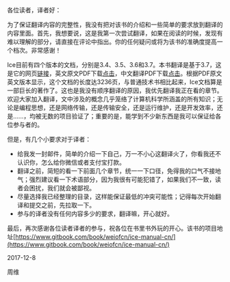 各位读者，译者好：

为了保证翻译内容的完整性，我没有把对该书的介绍和一些简单的要求放到翻译的内容里面。首先，我想要说，这是我第一次尝试翻译，如果在阅读的时候，发现有难以理解的部分，请直接在评论中指出。你的任何疑问或将为该书的准确度提高一个档次。非常感谢！

Ice目前有四个版本的文档，分别是3.4、3.5、3.6和3.7。本书翻译是基于3.7，这是它的网页[链接](https://doc.zeroc.com/display/Ice37/)，英文原文PDF下载[点击](https://zeroc.com/download/Ice/3.7/Ice-3.7.0.pdf)，中文翻译PDF下载[点击](https://www.gitbook.com/download/pdf/book/weiofcn/ice-manual-cn)。根据PDF原文英文版本显示，这个文档的长度达3236页，与普通技术书相比起来，Ice文档算是一部巨长的著作了。这也是我没有顺序翻译的原因，我优先翻译我正在看的章节。欢迎大家加入翻译，文中涉及的概念几乎笼络了计算机科学所涵盖的所有知识；无论是编程思想，还是网络传输，还是传输安全，还是运行维护，还是开发效率，还是......，均被无数的项目验证了；重要的是，能学到不少新东西是我可以保证给各位参与者的。

但是，有几个小要求对于译者：

- 给我发一封邮件，简单的介绍一下自己，万一不小心这翻译火了，你看我还不认识你，怎么给你微信或者支付宝打款。
- 翻译之前，简短的看一下前面几个章节，统一一下口径，免得我的口气不接地气；强烈建议看一下术语部分，因为我很有可能犯错了，如果我们不一致，读者会困扰，我们就会被鄙视。
- 尽量选择我已经整理的目录，这样能保证最低的冲突可能性；记得每次开始翻译和提交之前，先拉取一下。
- 参与的译者没有任何内容多少的要求，翻译嘛，开心就好。

最后，再次感谢各位读者译者的参与，祝各位在书里书外玩的开心。该书的项目地址[https://www.gitbook.com/book/weiofcn/ice-manual-cn/](https://www.gitbook.com/book/weiofcn/ice-manual-cn/)

2017-12-8

周维
